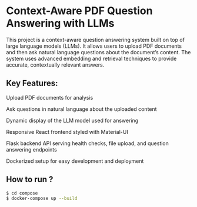 # Context-Aware PDF Question Answering with LLMs

This project is a context-aware question answering system built on top of large language models (LLMs). It allows users to upload PDF documents and then ask natural language questions about the document’s content. The system uses advanced embedding and retrieval techniques to provide accurate, contextually relevant answers.

## Key Features:

Upload PDF documents for analysis

Ask questions in natural language about the uploaded content

Dynamic display of the LLM model used for answering

Responsive React frontend styled with Material-UI

Flask backend API serving health checks, file upload, and question answering endpoints

Dockerized setup for easy development and deployment

## How to run ?

```bash
$ cd compose
$ docker-compose up --build
```